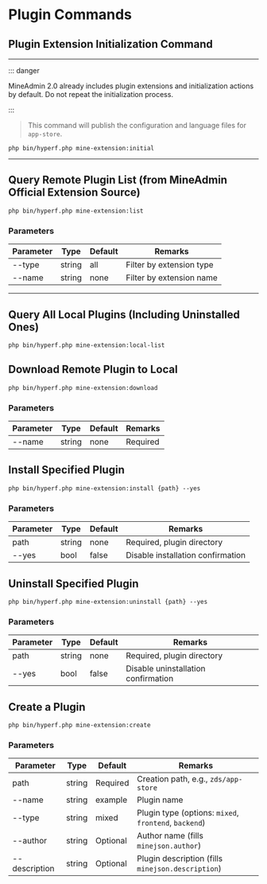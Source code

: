 # Plugin Commands  

## Plugin Extension Initialization Command  

---  

::: danger  

MineAdmin 2.0 already includes plugin extensions and initialization actions by default. Do not repeat the initialization process.  

:::  

> This command will publish the configuration and language files for `app-store`.  

```shell  
php bin/hyperf.php mine-extension:initial  
```  

---  

## Query Remote Plugin List (from MineAdmin Official Extension Source)  

```shell  
php bin/hyperf.php mine-extension:list  
```  

### Parameters  

| Parameter | Type    | Default | Remarks |  
|----------|---------|---------|---------|  
| --type   | string  | all     | Filter by extension type |  
| --name   | string  | none    | Filter by extension name |  

---  

## Query All Local Plugins (Including Uninstalled Ones)  

```shell  
php bin/hyperf.php mine-extension:local-list  
```  

## Download Remote Plugin to Local  

```shell  
php bin/hyperf.php mine-extension:download  
```  

### Parameters  

| Parameter | Type    | Default | Remarks |  
|----------|---------|---------|---------|  
| --name   | string  | none    | Required |  

## Install Specified Plugin  

```shell  
php bin/hyperf.php mine-extension:install {path} --yes  
```  

### Parameters  

| Parameter | Type    | Default | Remarks |  
|----------|---------|---------|---------|  
| path     | string  | none    | Required, plugin directory |  
| --yes    | bool    | false   | Disable installation confirmation |  

## Uninstall Specified Plugin  

```shell  
php bin/hyperf.php mine-extension:uninstall {path} --yes  
```  

### Parameters  

| Parameter | Type    | Default | Remarks |  
|----------|---------|---------|---------|  
| path     | string  | none    | Required, plugin directory |  
| --yes    | bool    | false   | Disable uninstallation confirmation |  

## Create a Plugin  

```shell  
php bin/hyperf.php mine-extension:create  
```  

### Parameters  

| Parameter       | Type    | Default     | Remarks |  
|----------------|---------|-------------|---------|  
| path           | string  | Required    | Creation path, e.g., `zds/app-store` |  
| --name         | string  | example     | Plugin name |  
| --type         | string  | mixed       | Plugin type (options: `mixed`, `frontend`, `backend`) |  
| --author       | string  | Optional    | Author name (fills `minejson.author`) |  
| --description  | string  | Optional    | Plugin description (fills `minejson.description`) |